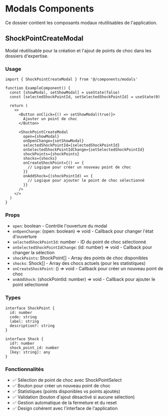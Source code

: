 # Modals Components

Ce dossier contient les composants modaux réutilisables de l'application.

## ShockPointCreateModal

Modal réutilisable pour la création et l'ajout de points de choc dans les dossiers d'expertise.

### Usage

```tsx
import { ShockPointCreateModal } from '@/components/modals'

function ExampleComponent() {
  const [showModal, setShowModal] = useState(false)
  const [selectedShockPointId, setSelectedShockPointId] = useState(0)

  return (
    <>
      <Button onClick={() => setShowModal(true)}>
        Ajouter un point de choc
      </Button>

      <ShockPointCreateModal
        open={showModal}
        onOpenChange={setShowModal}
        selectedShockPointId={selectedShockPointId}
        onSelectedShockPointIdChange={setSelectedShockPointId}
        shockPoints={shockPoints}
        shocks={shocks}
        onCreateShockPoint={() => {
          // Logique pour créer un nouveau point de choc
        }}
        onAddShock={(shockPointId) => {
          // Logique pour ajouter le point de choc sélectionné
        }}
      />
    </>
  )
}
```

### Props

- `open`: boolean - Contrôle l'ouverture du modal
- `onOpenChange`: (open: boolean) => void - Callback pour changer l'état d'ouverture
- `selectedShockPointId`: number - ID du point de choc sélectionné
- `onSelectedShockPointIdChange`: (id: number) => void - Callback pour changer la sélection
- `shockPoints`: ShockPoint[] - Array des points de choc disponibles
- `shocks`: Shock[] - Array des chocs actuels (pour les statistiques)
- `onCreateShockPoint`: () => void - Callback pour créer un nouveau point de choc
- `onAddShock`: (shockPointId: number) => void - Callback pour ajouter le point sélectionné

### Types

```tsx
interface ShockPoint {
  id: number
  code: string
  label: string
  description?: string
}

interface Shock {
  id?: number
  shock_point_id: number
  [key: string]: any
}
```

### Fonctionnalités

- ✅ Sélection de point de choc avec ShockPointSelect
- ✅ Bouton pour créer un nouveau point de choc
- ✅ Statistiques (points disponibles vs points ajoutés)
- ✅ Validation (bouton d'ajout désactivé si aucune sélection)
- ✅ Gestion automatique de la fermeture et du reset
- ✅ Design cohérent avec l'interface de l'application
